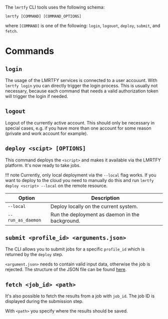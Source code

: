 
The `lmrtfy` CLI tools uses the following schema:

```shell
lmrtfy [COMMAND] [COMMAND_OPTIONS]
```

where `[COMMAND]` is one of the following: `login`, `logouot`, `deploy`, `submit`, and `fetch`.

# Commands
## `login`
The usage of the LMRTFY services is connected to a user accouunt. With `lmrtfy login` you can directly
trigger the login process. This is usually not necessary, because each command that needs a valid
authorization token will trigger the login if needed.

## `logout`
Logout of the currently active account. This should only be necessary in special cases, e.g. if you
have more than one account for some reason (private and work account for example).

## `deploy <scipt> [OPTIONS]` 
This command deploys the `<script>` and makes it available via the LMRTFY platform. It's now ready 
to take jobs.

!!! note 
    Currently, only local deployment via the `--local` flag works. If you want to deploy to the cloud
    you need to manually do this and run `lmrtfy deploy <script> --local` on the remote resource.


| Option | Description                                                  |
|--------|--------------------------------------------------------------|
| `--local` | Deploy locally on the current system.                     |
| `--run_as_daemon` | Run the deployment as daemon in the background.   |


## `submit <profile_id> <arguments.json>`

The CLI allows you to submit jobs for a specific `profile_id` which is returned by the `deploy` step.

`<argument.json>` needs to contain valid input data, otherwise the job is rejected. The structure
of the JSON file can be found [here](user_guide/calling_functions/submission.md#using-the-cli).

## `fetch <job_id> <path>`

It's also possible to fetch the results from a job with `job_id`. The job ID is displayed during the 
submission step. 

With `<path>` you specify where the results should be saved.